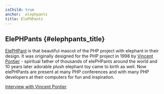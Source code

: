 ```yaml
---
isChild: true
anchor:  elephpants
title: ElePHPants
---
```


## ElePHPants {#elephpants_title}

[ElePHPant][elephpant] is that beautiful mascot of the PHP project with elephant in their design. It was originally designed for the PHP project in 1998 by [Vincent Pontier][vincent-pontier] - spiritual father of thousands of elePHPants around the world and 10 years later adorable plush elephant toy came to birth as well. Now elePHPants are present at many PHP conferences and with many PHP developers at their computers for fun and inspiration.

[Interview with Vincent Pontier][vincent-pontier-interview]


[elephpant]: https://secure.php.net/elephpant.php
[vincent-pontier-interview]: https://7php.com/elephpant/
[vincent-pontier]: http://www.elroubio.net/
